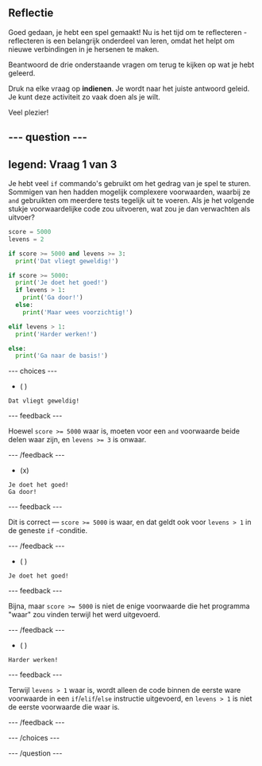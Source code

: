## Reflectie

Goed gedaan, je hebt een spel gemaakt!  Nu is het tijd om te reflecteren - reflecteren is een belangrijk onderdeel van leren, omdat het helpt om nieuwe verbindingen in je hersenen te maken.

Beantwoord de drie onderstaande vragen om terug te kijken op wat je hebt geleerd.

Druk na elke vraag op **indienen**. Je wordt naar het juiste antwoord geleid. Je kunt deze activiteit zo vaak doen als je wilt.

Veel plezier!

--- question ---
---
legend: Vraag 1 van 3
---

Je hebt veel `if` commando's gebruikt om het gedrag van je spel te sturen. Sommigen van hen hadden mogelijk complexere voorwaarden, waarbij ze `and` gebruikten om meerdere tests tegelijk uit te voeren. Als je het volgende stukje voorwaardelijke code zou uitvoeren, wat zou je dan verwachten als uitvoer?

```python
score = 5000
levens = 2

if score >= 5000 and levens >= 3:
  print('Dat vliegt geweldig!')

if score >= 5000: 
  print('Je doet het goed!')
  if levens > 1:
    print('Ga door!')
  else:
    print('Maar wees voorzichtig!')

elif levens > 1:
  print('Harder werken!')

else:
  print('Ga naar de basis!')
```

--- choices ---

- ( )
```
Dat vliegt geweldig!
```
  --- feedback ---

Hoewel `score >= 5000` waar is, moeten voor een `and` voorwaarde beide delen waar zijn, en `levens >= 3` is onwaar.

  --- /feedback ---

- (x)
```
Je doet het goed!
Ga door!
```
  --- feedback ---

Dit is correct — `score >= 5000` is waar, en dat geldt ook voor `levens > 1` in de geneste `if` -conditie.

  --- /feedback ---

- ( )
```
Je doet het goed!
```
  --- feedback ---

Bijna, maar `score >= 5000` is niet de enige voorwaarde die het programma "waar" zou vinden terwijl het werd uitgevoerd.

  --- /feedback ---

- ( )
```
Harder werken!
```
  --- feedback ---

Terwijl `levens > 1` waar is, wordt alleen de code binnen de eerste ware voorwaarde in een `if`/`elif`/`else` instructie uitgevoerd, en `levens > 1` is niet de eerste voorwaarde die waar is.

  --- /feedback ---

--- /choices ---

--- /question ---
